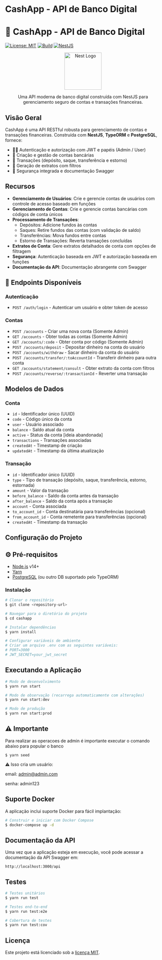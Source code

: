 # CashApp - API de Banco Digital
# 🚀 CashApp - API de Banco Digital

[![License: MIT](https://img.shields.io/badge/license-MIT-blue.svg)](LICENSE)
[![Build](https://img.shields.io/badge/build-passing-brightgreen)]()
[![NestJS](https://img.shields.io/badge/NestJS-API-red)](https://nestjs.com/)
<p align="center">
  <img src="https://nestjs.com/img/logo-small.svg" width="120" alt="Nest Logo" />
</p>

<p align="center">Uma API moderna de banco digital construída com NestJS para gerenciamento seguro de contas e transações financeiras.</p>

## Visão Geral

CashApp é uma API RESTful robusta para gerenciamento de contas e transações financeiras. Construída com **NestJS**, **TypeORM** e **PostgreSQL**, fornece:

- 🧑‍💼 Autenticação e autorização com JWT e papéis (Admin / User)
- 🏦 Criação e gestão de contas bancárias
- 💸 Transações (depósito, saque, transferência e estorno)
- 📄 Geração de extratos com filtros
- 🔐 Segurança integrada e documentação Swagger

## Recursos

- **Gerenciamento de Usuários**: Crie e gerencie contas de usuários com controle de acesso baseado em funções
- **Gerenciamento de Contas**: Crie e gerencie contas bancárias com códigos de conta únicos
- **Processamento de Transações**:
  - Depósitos: Adicione fundos às contas
  - Saques: Retire fundos das contas (com validação de saldo)
  - Transferências: Mova fundos entre contas
  - Estorno de Transações: Reverta transações concluídas
- **Extratos de Conta**: Gere extratos detalhados de conta com opções de filtragem
- **Segurança**: Autenticação baseada em JWT e autorização baseada em funções
- **Documentação da API**: Documentação abrangente com Swagger

## 📌 Endpoints Disponíveis


### Autenticação
- `POST /auth/login` - Autenticar um usuário e obter token de acesso

### Contas
- `POST /accounts` - Criar uma nova conta (Somente Admin)
- `GET /accounts` - Obter todas as contas (Somente Admin)
- `GET /accounts/:code` - Obter conta por código (Somente Admin)
- `POST /accounts/deposit` - Depositar dinheiro na conta do usuário
- `POST /accounts/withdraw` - Sacar dinheiro da conta do usuário
- `POST /accounts/transfer/:toAccountId` - Transferir dinheiro para outra conta
- `GET /accounts/statement/consult` - Obter extrato da conta com filtros
- `POST /accounts/reverse/:transactionId` - Reverter uma transação

## Modelos de Dados

### Conta
- `id` - Identificador único (UUID)
- `code` - Código único da conta
- `user` - Usuário associado
- `balance` - Saldo atual da conta
- `active` - Status da conta [ideia abandonada]
- `transactions` - Transações associadas
- `createdAt` - Timestamp de criação
- `updatedAt` - Timestamp da última atualização

### Transação
- `id` - Identificador único (UUID)
- `type` - Tipo de transação (depósito, saque, transferência, estorno, estornada)
- `amount` - Valor da transação
- `before_balance` - Saldo da conta antes da transação
- `after_balance` - Saldo da conta após a transação
- `account` - Conta associada
- `to_account_id` - Conta destinatária para transferências (opcional)
- `from_account_id` - Conta remetente para transferências (opcional)
- `createdAt` - Timestamp da transação

## Configuração do Projeto

## ⚙️ Pré-requisitos

- [Node.js](https://nodejs.org/) v14+
- [Yarn](https://classic.yarnpkg.com/)
- [PostgreSQL](https://www.postgresql.org/) (ou outro DB suportado pelo TypeORM)


### Instalação

```bash
# Clonar o repositório
$ git clone <repository-url>

# Navegar para o diretório do projeto
$ cd cashapp

# Instalar dependências
$ yarn install

# Configurar variáveis de ambiente
# Criar um arquivo .env com as seguintes variáveis:
# PORT=3000
# JWT_SECRET=your_jwt_secret
```

## Executando a Aplicação

```bash
# Modo de desenvolvimento
$ yarn run start

# Modo de observação (recarrega automaticamente com alterações)
$ yarn run start:dev

# Modo de produção
$ yarn run start:prod
```
## ⚠ Importante

Para realizar as operacoes de admin é importante executar o comando abaixo para popular o banco
```
$ yarn seed
```
⚠️ Isso cria um usuário:

email: admin@admin.com

senha: admin123
## Suporte Docker

A aplicação inclui suporte Docker para fácil implantação:

```bash
# Construir e iniciar com Docker Compose
$ docker-compose up -d
```

## Documentação da API

Uma vez que a aplicação esteja em execução, você pode acessar a documentação da API Swagger em:

```
http://localhost:3000/api
```

## Testes

```bash
# Testes unitários
$ yarn run test

# Testes end-to-end
$ yarn run test:e2e

# Cobertura de testes
$ yarn run test:cov
```

## Licença

Este projeto está licenciado sob a [licença MIT](LICENSE).

